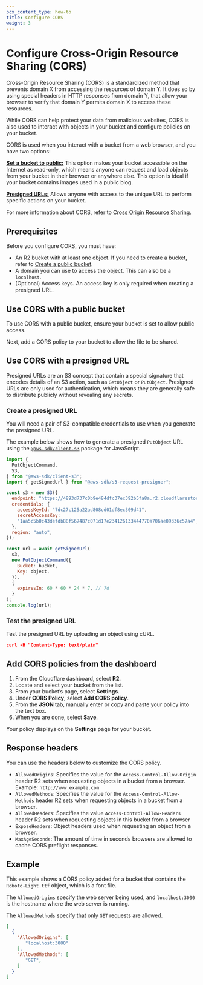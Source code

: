 ```yaml
---
pcx_content_type: how-to
title: Configure CORS
weight: 3
---
```


# Configure Cross-Origin Resource Sharing (CORS)

Cross-Origin Resource Sharing (CORS) is a standardized method that prevents domain X from accessing the resources of domain Y. It does so by using special headers in HTTP responses from domain Y, that allow your browser to verify that domain Y permits domain X to access these resources.

While CORS can help protect your data from malicious websites, CORS is also used to interact with objects in your bucket and configure policies on your bucket.

CORS is used when you interact with a bucket from a web browser, and you have two options:

**[Set a bucket to public:](#use-cors-with-a-public-bucket)** This option makes your bucket accessible on the Internet as read-only, which means anyone can request and load objects from your bucket in their browser or anywhere else. This option is ideal if your bucket contains images used in a public blog.

**[Presigned URLs:](#use-cors-with-a-presigned-url)** Allows anyone with access to the unique URL to perform specific actions on your bucket.

For more information about CORS, refer to [Cross Origin Resource Sharing](https://developer.mozilla.org/en-US/docs/Web/HTTP/CORS).

## Prerequisites

Before you configure CORS, you must have:
 
- An R2 bucket with at least one object. If you need to create a bucket, refer to [Create a public bucket](/r2/data-access/public-buckets/).
- A domain you can use to access the object. This can also be a `localhost`.
- (Optional) Access keys. An access key is only required when creating a presigned URL.

## Use CORS with a public bucket

To use CORS with a public bucket, ensure your bucket is set to allow public access.

Next, add a CORS policy to your bucket to allow the file to be shared.

## Use CORS with a presigned URL

Presigned URLs are an S3 concept that contain a special signature that encodes details of an S3 action, such as `GetObject` or `PutObject`. Presigned URLs are only used for authentication, which means they are generally safe to distribute publicly without revealing any secrets.

### Create a presigned URL

You will need a pair of S3-compatible credentials to use when you generate the presigned URL.

The example below shows how to generate a presigned `PutObject` URL using the [`@aws-sdk/client-s3`](https://www.npmjs.com/package/@aws-sdk/client-s3) package for JavaScript.

```js
import {
  PutObjectCommand,
  S3,
} from "@aws-sdk/client-s3";
import { getSignedUrl } from "@aws-sdk/s3-request-presigner";

const s3 = new S3({
  endpoint: "https://4893d737c0b9e484dfc37ec392b5fa8a.r2.cloudflarestorage.com",
  credentials: {
	accessKeyId: "7dc27c125a22ad808cd01df8ec309d41",
	secretAccessKey:
  	"1aa5c5b0c43defdb88f567487c071d17e234126133444770a706ae09336c57a4",
  },
  region: "auto",
});

const url = await getSignedUrl(
  s3,
  new PutObjectCommand({
	Bucket: bucket,
	Key: object,
  }),
  {
	expiresIn: 60 * 60 * 24 * 7, // 7d
  }
);
console.log(url);
```

### Test the presigned URL

Test the presigned URL by uploading an object using cURL.

```json
curl -H "Content-Type: text/plain"
```

## Add CORS policies from the dashboard

1. From the Cloudflare dashboard, select **R2**.
2. Locate and select your bucket from the list.
3. From your bucket’s page, select **Settings**.
4. Under **CORS Policy**, select **Add CORS policy**.
5. From the **JSON** tab, manually enter or copy and paste your policy into the text box.
6. When you are done, select **Save**.

Your policy displays on the **Settings** page for your bucket.

## Response headers

You can use the headers below to customize the CORS policy.

- `AllowedOrigins`: Specifies the value for the `Access-Control-Allow-Origin` header R2 sets when requesting objects in a bucket from a browser. Example: `http://www.example.com`
- `AllowedMethods`: Specifies the value for the `Access-Control-Allow-Methods` header R2 sets when requesting objects in a bucket from a browser.
- `AllowedHeaders`: Specifies the value `Access-Control-Allow-Headers` header R2 sets when requesting objects in this bucket from a browser
- `ExposeHeaders`: Object headers used when requesting an object from a browser.
- `MaxAgeSeconds`: The amount of time in seconds browsers are allowed to cache CORS preflight responses.

## Example

This example shows a CORS policy added for a bucket that contains the `Roboto-Light.ttf` object, which is a font file.

The `AllowedOrigins` specify the web server being used, and `localhost:3000` is the hostname where the web server is running.

The `AllowedMethods` specify that only `GET` requests are allowed.

```json
[ 
  { 
    "AllowedOrigins": [ 
       "localhost:3000" 
    ],  
    "AllowedMethods": [
       "GET",
    ]
  }
]
```